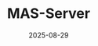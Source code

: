 ---
layout: post
title:  "MAS-Server"
date:   2025-08-29
excerpt: "Monitoring Application System Server"
project: true
tags:
- project
comments: false
---